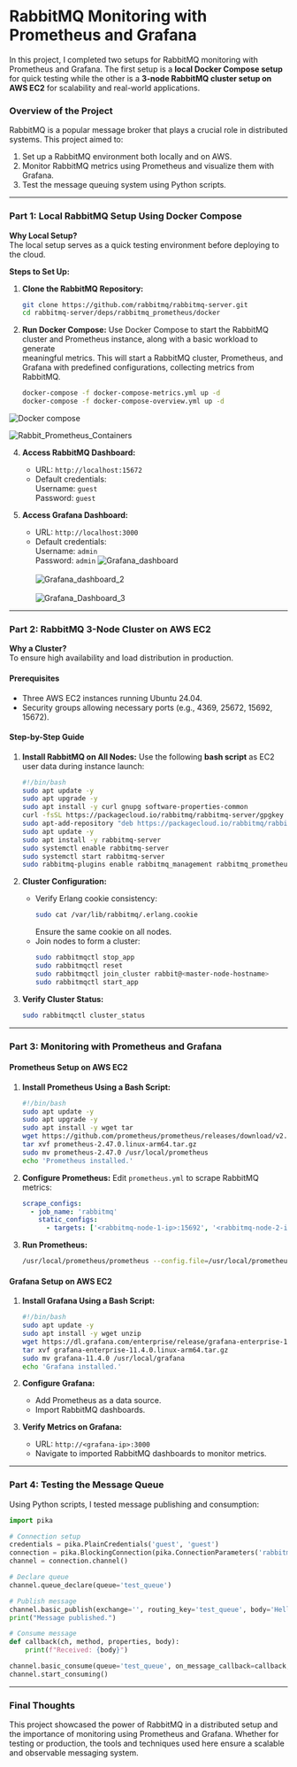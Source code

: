 # RabbitMQ Monitoring with Prometheus and Grafana

In this project, I completed two setups for RabbitMQ monitoring with Prometheus and Grafana. The first setup is a **local Docker Compose setup** for quick testing while the other is a **3-node RabbitMQ cluster setup on AWS EC2** for scalability and real-world applications.

### Overview of the Project

RabbitMQ is a popular message broker that plays a crucial role in distributed systems. This project aimed to:
1. Set up a RabbitMQ environment both locally and on AWS.
2. Monitor RabbitMQ metrics using Prometheus and visualize them with Grafana.
3. Test the message queuing system using Python scripts.

---

### Part 1: Local RabbitMQ Setup Using Docker Compose

**Why Local Setup?**  
The local setup serves as a quick testing environment before deploying to the cloud.

**Steps to Set Up:**

1. **Clone the RabbitMQ Repository:**
   ```bash
   git clone https://github.com/rabbitmq/rabbitmq-server.git
   cd rabbitmq-server/deps/rabbitmq_prometheus/docker
   ```

2. **Run Docker Compose:**
   Use Docker Compose to start the RabbitMQ cluster and Prometheus instance, along with a basic workload to generate       
   meaningful metrics. This will start a RabbitMQ cluster, Prometheus, and Grafana with predefined configurations, 
   collecting metrics from RabbitMQ.
   ```bash
   docker-compose -f docker-compose-metrics.yml up -d
   docker-compose -f docker-compose-overview.yml up -d
   ```
![Docker compose](https://github.com/Fidelisesq/Cloud-DevOps-Daily-Challenge/blob/main/Day-4/Docker_compose_images/Rabbit-metrics.png)

![Rabbit_Prometheus_Containers](https://github.com/Fidelisesq/Cloud-DevOps-Daily-Challenge/blob/main/Day-4/Docker_compose_images/Rabbit-Prometheus-Grafana-containers.png)

4. **Access RabbitMQ Dashboard:**
   - URL: `http://localhost:15672`
   - Default credentials:  
     Username: `guest`  
     Password: `guest`

5. **Access Grafana Dashboard:**  
   - URL: `http://localhost:3000`  
   - Default credentials:  
     Username: `admin`  
     Password: `admin`
![Grafana_dashboard](https://github.com/Fidelisesq/Cloud-DevOps-Daily-Challenge/blob/main/Day-4/Docker_compose_images/Grafana%20RabbitmQ%20Metric%20dashboard.png)
<br><br>
![Grafana_dashboard_2](https://github.com/Fidelisesq/Cloud-DevOps-Daily-Challenge/blob/main/Day-4/Docker_compose_images/Grafana%20RabbitmQ%20Metric%20dashboard-2.png)
<br><br>
![Grafana_Dashboard_3](https://github.com/Fidelisesq/Cloud-DevOps-Daily-Challenge/blob/main/Day-4/Docker_compose_images/Grafana%20RabbitmQ%20Metric%20dashboard-3.png)
---

### Part 2: RabbitMQ 3-Node Cluster on AWS EC2

**Why a Cluster?**  
To ensure high availability and load distribution in production.

#### Prerequisites
- Three AWS EC2 instances running Ubuntu 24.04.
- Security groups allowing necessary ports (e.g., 4369, 25672, 15692, 15672).

#### Step-by-Step Guide

1. **Install RabbitMQ on All Nodes:**
   Use the following **bash script** as EC2 user data during instance launch:

   ```bash
   #!/bin/bash
   sudo apt update -y
   sudo apt upgrade -y
   sudo apt install -y curl gnupg software-properties-common
   curl -fsSL https://packagecloud.io/rabbitmq/rabbitmq-server/gpgkey | sudo apt-key add -
   sudo apt-add-repository "deb https://packagecloud.io/rabbitmq/rabbitmq-server/ubuntu/ focal main"
   sudo apt update -y
   sudo apt install -y rabbitmq-server
   sudo systemctl enable rabbitmq-server
   sudo systemctl start rabbitmq-server
   sudo rabbitmq-plugins enable rabbitmq_management rabbitmq_prometheus
   ```

2. **Cluster Configuration:**
   - Verify Erlang cookie consistency:
     ```bash
     sudo cat /var/lib/rabbitmq/.erlang.cookie
     ```
     Ensure the same cookie on all nodes.
   - Join nodes to form a cluster:
     ```bash
     sudo rabbitmqctl stop_app
     sudo rabbitmqctl reset
     sudo rabbitmqctl join_cluster rabbit@<master-node-hostname>
     sudo rabbitmqctl start_app
     ```

3. **Verify Cluster Status:**
   ```bash
   sudo rabbitmqctl cluster_status
   ```

---

### Part 3: Monitoring with Prometheus and Grafana

#### Prometheus Setup on AWS EC2

1. **Install Prometheus Using a Bash Script:**
   ```bash
   #!/bin/bash
   sudo apt update -y
   sudo apt upgrade -y
   sudo apt install -y wget tar
   wget https://github.com/prometheus/prometheus/releases/download/v2.47.0/prometheus-2.47.0.linux-arm64.tar.gz
   tar xvf prometheus-2.47.0.linux-arm64.tar.gz
   sudo mv prometheus-2.47.0 /usr/local/prometheus
   echo 'Prometheus installed.'
   ```

2. **Configure Prometheus:**
   Edit `prometheus.yml` to scrape RabbitMQ metrics:
   ```yaml
   scrape_configs:
     - job_name: 'rabbitmq'
       static_configs:
         - targets: ['<rabbitmq-node-1-ip>:15692', '<rabbitmq-node-2-ip>:15692', '<rabbitmq-node-3-ip>:15692']
   ```

3. **Run Prometheus:**
   ```bash
   /usr/local/prometheus/prometheus --config.file=/usr/local/prometheus/prometheus.yml
   ```

#### Grafana Setup on AWS EC2

1. **Install Grafana Using a Bash Script:**
   ```bash
   #!/bin/bash
   sudo apt update -y
   sudo apt install -y wget unzip
   wget https://dl.grafana.com/enterprise/release/grafana-enterprise-11.4.0.linux-arm64.tar.gz
   tar xvf grafana-enterprise-11.4.0.linux-arm64.tar.gz
   sudo mv grafana-11.4.0 /usr/local/grafana
   echo 'Grafana installed.'
   ```

2. **Configure Grafana:**
   - Add Prometheus as a data source.
   - Import RabbitMQ dashboards.

3. **Verify Metrics on Grafana:**
   - URL: `http://<grafana-ip>:3000`
   - Navigate to imported RabbitMQ dashboards to monitor metrics.

---

### Part 4: Testing the Message Queue

Using Python scripts, I tested message publishing and consumption:

```python
import pika

# Connection setup
credentials = pika.PlainCredentials('guest', 'guest')
connection = pika.BlockingConnection(pika.ConnectionParameters('rabbitmq-node-ip', credentials=credentials))
channel = connection.channel()

# Declare queue
channel.queue_declare(queue='test_queue')

# Publish message
channel.basic_publish(exchange='', routing_key='test_queue', body='Hello RabbitMQ!')
print("Message published.")

# Consume message
def callback(ch, method, properties, body):
    print(f"Received: {body}")

channel.basic_consume(queue='test_queue', on_message_callback=callback, auto_ack=True)
channel.start_consuming()
```

---

### Final Thoughts

This project showcased the power of RabbitMQ in a distributed setup and the importance of monitoring using Prometheus and Grafana. Whether for testing or production, the tools and techniques used here ensure a scalable and observable messaging system.
